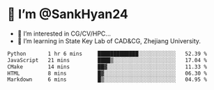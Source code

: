 # 👋 I’m @SankHyan24

- 👀 I’m interested in CG/CV/HPC...
- 🌱 I’m learning in State Key Lab of CAD&CG, Zhejiang University.

<!---
SankHyan24/SankHyan24 is a ✨ special ✨ repository because its `README.md` (this file) appears on your GitHub profile.
You can click the Preview link to take a look at your changes.
--->
<!--START_SECTION:waka-->

```txt
Python       1 hr 6 mins     █████████████░░░░░░░░░░░░   52.39 %
JavaScript   21 mins         ████▒░░░░░░░░░░░░░░░░░░░░   17.04 %
CMake        14 mins         ██▓░░░░░░░░░░░░░░░░░░░░░░   11.33 %
HTML         8 mins          █▓░░░░░░░░░░░░░░░░░░░░░░░   06.30 %
Markdown     6 mins          █▒░░░░░░░░░░░░░░░░░░░░░░░   04.95 %
```

<!--END_SECTION:waka-->
